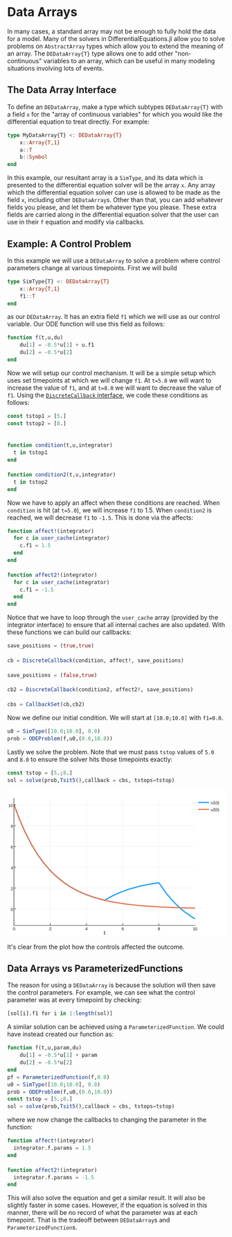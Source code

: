 # Data Arrays

In many cases, a standard array may not be enough to fully hold the data for a
model. Many of the solvers in DifferentialEquations.jl allow you to solve problems
on `AbstractArray` types which allow you to extend the meaning of an array.
The `DEDataArray{T}` type allows one to add other "non-continuous" variables
to an array, which can be useful in many modeling situations involving lots of
events.

## The Data Array Interface

To define an `DEDataArray`, make a type which subtypes `DEDataArray{T}`
with a field `x` for the "array of continuous variables" for which you would
like the differential equation to treat directly. For example:

```julia
type MyDataArray{T} <: DEDataArray{T}
    x::Array{T,1}
    a::T
    b::Symbol
end
```

In this example, our resultant array is a `SimType`, and its data which is presented
to the differential equation solver will be the array `x`. Any array which the
differential equation solver can use is allowed to be made as the field `x`, including
other `DEDataArray`s. Other than that, you can add whatever fields you please, and
let them be whatever type you please. These extra fields are carried along in the
differential equation solver that the user can use in their `f` equation and
modify via callbacks.

## Example: A Control Problem

In this example we will use a `DEDataArray` to solve a problem where control parameters
change at various timepoints. First we will build

```julia
type SimType{T} <: DEDataArray{T}
    x::Array{T,1}
    f1::T
end
```

as our `DEDataArray`. It has an extra field `f1` which we will use as our control
variable. Our ODE function will use this field as follows:

```julia
function f(t,u,du)
    du[1] = -0.5*u[1] + u.f1
    du[2] = -0.5*u[2]
end
```

Now we will setup our control mechanism. It will be a simple setup which uses
set timepoints at which we will change `f1`. At `t=5.0` we will want to increase
the value of `f1`, and at `t=8.0` we will want to decrease the value of `f1`. Using
the [`DiscreteCallback` interface](callback_functions.html), we code these conditions
as follows:

```julia
const tstop1 = [5.]
const tstop2 = [8.]


function condition(t,u,integrator)
  t in tstop1
end

function condition2(t,u,integrator)
  t in tstop2
end
```

Now we have to apply an affect when these conditions are reached. When `condition`
is hit (at `t=5.0`), we will increase `f1` to 1.5. When `condition2` is reached,
we will decrease `f1` to `-1.5`. This is done via the affects:

```julia
function affect!(integrator)
  for c in user_cache(integrator)
    c.f1 = 1.5
  end
end

function affect2!(integrator)
  for c in user_cache(integrator)
    c.f1 = -1.5
  end
end
```

Notice that we have to loop through the `user_cache` array (provided by the integrator
interface) to ensure that all internal caches are also updated. With these functions
we can build our callbacks:

```julia
save_positions = (true,true)

cb = DiscreteCallback(condition, affect!, save_positions)

save_positions = (false,true)

cb2 = DiscreteCallback(condition2, affect2!, save_positions)

cbs = CallbackSet(cb,cb2)
```


Now we define our initial condition. We will start at `[10.0;10.0]` with `f1=0.0`.

```julia
u0 = SimType([10.0;10.0], 0.0)
prob = ODEProblem(f,u0,(0.0,10.0))
```

Lastly we solve the problem. Note that we must pass `tstop` values of `5.0` and
`8.0` to ensure the solver hits those timepoints exactly:

```julia
const tstop = [5.;8.]
sol = solve(prob,Tsit5(),callback = cbs, tstops=tstop)
```

![data_array_plot](../assets/data_array.png)

It's clear from the plot how the controls affected the outcome.

## Data Arrays vs ParameterizedFunctions

The reason for using a `DEDataArray` is because the solution will then save the
control parameters. For example, we can see what the control parameter was at
every timepoint by checking:

```julia
[sol[i].f1 for i in 1:length(sol)]
```

A similar solution can be achieved using a `ParameterizedFunction`.
We could have instead created our function as:

```julia
function f(t,u,param,du)
    du[1] = -0.5*u[1] + param
    du[2] = -0.5*u[2]
end
pf = ParameterizedFunction(f,0.0)
u0 = SimType([10.0;10.0], 0.0)
prob = ODEProblem(f,u0,(0.0,10.0))
const tstop = [5.;8.]
sol = solve(prob,Tsit5(),callback = cbs, tstops=tstop)
```

where we now change the callbacks to changing the parameter in the function:

```julia
function affect!(integrator)
  integrator.f.params = 1.5
end

function affect2!(integrator)
  integrator.f.params = -1.5
end
```

This will also solve the equation and get a similar result. It will also be slightly
faster in some cases. However, if the equation is solved in this manner, there will
be no record of what the parameter was at each timepoint. That is the tradeoff
between `DEDataArray`s and `ParameterizedFunction`s.
